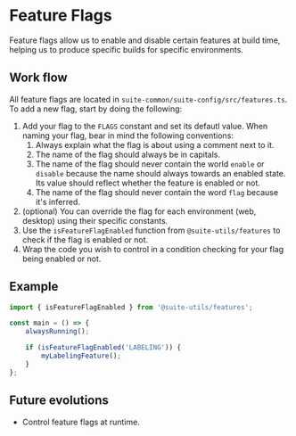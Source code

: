 # Feature Flags

Feature flags allow us to enable and disable certain features at build time, helping us to produce specific builds for specific environments.

## Work flow

All feature flags are located in `suite-common/suite-config/src/features.ts`. To add a new flag, start by doing the following:

1. Add your flag to the `FLAGS` constant and set its defautl value. When naming your flag, bear in mind the following conventions:
    1. Always explain what the flag is about using a comment next to it.
    1. The name of the flag should always be in capitals.
    1. The name of the flag should never contain the world `enable` or `disable` because the name should always towards an enabled state. Its value should reflect whether the feature is enabled or not.
    1. The name of the flag should never contain the word `flag` because it's inferred.
1. (optional) You can override the flag for each environment (web, desktop) using their specific constants.
1. Use the `isFeatureFlagEnabled` function from `@suite-utils/features` to check if the flag is enabled or not.
1. Wrap the code you wish to control in a condition checking for your flag being enabled or not.

## Example

```js
import { isFeatureFlagEnabled } from '@suite-utils/features';

const main = () => {
    alwaysRunning();

    if (isFeatureFlagEnabled('LABELING')) {
        myLabelingFeature();
    }
};
```

## Future evolutions

-   Control feature flags at runtime.
